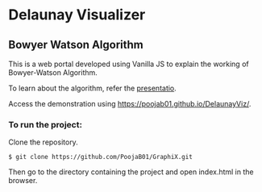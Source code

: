# Delaunay Visualizer
## Bowyer Watson Algorithm

This is a web portal developed using Vanilla JS to explain the working of Bowyer-Watson Algorithm.

To learn about the algorithm, refer the [presentatio](Presentation.pdf).

Access the demonstration using https://poojab01.github.io/DelaunayViz/.

### To run the project:
Clone the repository.
```
$ git clone https://github.com/PoojaB01/GraphiX.git
```
Then go to the directory containing the project and open index.html in the browser.


